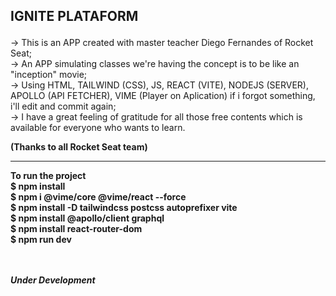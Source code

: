 ## <p> IGNITE PLATAFORM

 -> This is an APP created with master teacher Diego Fernandes of Rocket Seat; <br> 
 -> An APP simulating classes we're having the concept is to be like an "inception" movie; <br>
-> Using HTML, TAILWIND (CSS), JS, REACT (VITE), NODEJS (SERVER), APOLLO (API FETCHER), VIME (Player on Aplication) if i forgot something, i'll edit and commit again; <br>
-> I have a great feeling of gratitude for all those free contents which is available for everyone who wants to learn. <br>
<strong> <p> (Thanks to all Rocket Seat team)
 
 <hr> 
 To run the project  <br>
 $ npm install <br> 
 $ npm i @vime/core @vime/react --force <br>
 $ npm install -D tailwindcss postcss autoprefixer vite <br>
 $ npm install @apollo/client graphql <br>
 $ npm install react-router-dom <br>
 $ npm run dev
 
 
 
<br> <br> 
 <i> <strong> Under Development
